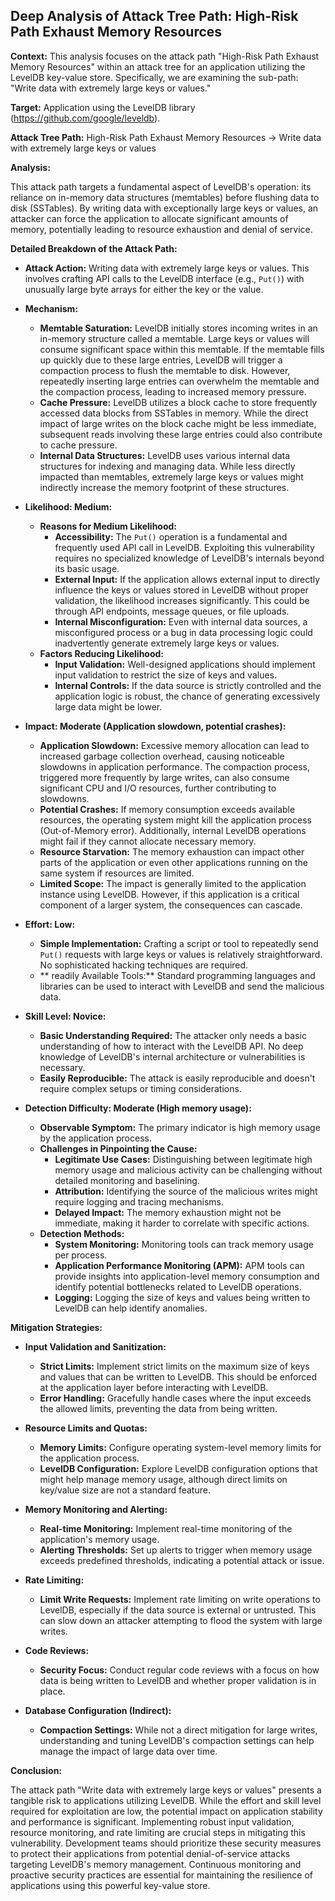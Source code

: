 ## Deep Analysis of Attack Tree Path: High-Risk Path Exhaust Memory Resources

**Context:** This analysis focuses on the attack path "High-Risk Path Exhaust Memory Resources" within an attack tree for an application utilizing the LevelDB key-value store. Specifically, we are examining the sub-path: "Write data with extremely large keys or values."

**Target:** Application using the LevelDB library (https://github.com/google/leveldb).

**Attack Tree Path:** High-Risk Path Exhaust Memory Resources -> Write data with extremely large keys or values

**Analysis:**

This attack path targets a fundamental aspect of LevelDB's operation: its reliance on in-memory data structures (memtables) before flushing data to disk (SSTables). By writing data with exceptionally large keys or values, an attacker can force the application to allocate significant amounts of memory, potentially leading to resource exhaustion and denial of service.

**Detailed Breakdown of the Attack Path:**

* **Attack Action:** Writing data with extremely large keys or values. This involves crafting API calls to the LevelDB interface (e.g., `Put()`) with unusually large byte arrays for either the key or the value.

* **Mechanism:**
    * **Memtable Saturation:** LevelDB initially stores incoming writes in an in-memory structure called a memtable. Large keys or values will consume significant space within this memtable. If the memtable fills up quickly due to these large entries, LevelDB will trigger a compaction process to flush the memtable to disk. However, repeatedly inserting large entries can overwhelm the memtable and the compaction process, leading to increased memory pressure.
    * **Cache Pressure:** LevelDB utilizes a block cache to store frequently accessed data blocks from SSTables in memory. While the direct impact of large writes on the block cache might be less immediate, subsequent reads involving these large entries could also contribute to cache pressure.
    * **Internal Data Structures:**  LevelDB uses various internal data structures for indexing and managing data. While less directly impacted than memtables, extremely large keys or values might indirectly increase the memory footprint of these structures.

* **Likelihood: Medium:**
    * **Reasons for Medium Likelihood:**
        * **Accessibility:**  The `Put()` operation is a fundamental and frequently used API call in LevelDB. Exploiting this vulnerability requires no specialized knowledge of LevelDB's internals beyond its basic usage.
        * **External Input:**  If the application allows external input to directly influence the keys or values stored in LevelDB without proper validation, the likelihood increases significantly. This could be through API endpoints, message queues, or file uploads.
        * **Internal Misconfiguration:**  Even with internal data sources, a misconfigured process or a bug in data processing logic could inadvertently generate extremely large keys or values.
    * **Factors Reducing Likelihood:**
        * **Input Validation:**  Well-designed applications should implement input validation to restrict the size of keys and values.
        * **Internal Controls:** If the data source is strictly controlled and the application logic is robust, the chance of generating excessively large data might be lower.

* **Impact: Moderate (Application slowdown, potential crashes):**
    * **Application Slowdown:**  Excessive memory allocation can lead to increased garbage collection overhead, causing noticeable slowdowns in application performance. The compaction process, triggered more frequently by large writes, can also consume significant CPU and I/O resources, further contributing to slowdowns.
    * **Potential Crashes:** If memory consumption exceeds available resources, the operating system might kill the application process (Out-of-Memory error). Additionally, internal LevelDB operations might fail if they cannot allocate necessary memory.
    * **Resource Starvation:**  The memory exhaustion can impact other parts of the application or even other applications running on the same system if resources are limited.
    * **Limited Scope:**  The impact is generally limited to the application instance using LevelDB. However, if this application is a critical component of a larger system, the consequences can cascade.

* **Effort: Low:**
    * **Simple Implementation:**  Crafting a script or tool to repeatedly send `Put()` requests with large keys or values is relatively straightforward. No sophisticated hacking techniques are required.
    * ** readily Available Tools:**  Standard programming languages and libraries can be used to interact with LevelDB and send the malicious data.

* **Skill Level: Novice:**
    * **Basic Understanding Required:**  The attacker only needs a basic understanding of how to interact with the LevelDB API. No deep knowledge of LevelDB's internal architecture or vulnerabilities is necessary.
    * **Easily Reproducible:**  The attack is easily reproducible and doesn't require complex setups or timing considerations.

* **Detection Difficulty: Moderate (High memory usage):**
    * **Observable Symptom:**  The primary indicator is high memory usage by the application process.
    * **Challenges in Pinpointing the Cause:**
        * **Legitimate Use Cases:**  Distinguishing between legitimate high memory usage and malicious activity can be challenging without detailed monitoring and baselining.
        * **Attribution:**  Identifying the source of the malicious writes might require logging and tracing mechanisms.
        * **Delayed Impact:**  The memory exhaustion might not be immediate, making it harder to correlate with specific actions.
    * **Detection Methods:**
        * **System Monitoring:** Monitoring tools can track memory usage per process.
        * **Application Performance Monitoring (APM):** APM tools can provide insights into application-level memory consumption and identify potential bottlenecks related to LevelDB operations.
        * **Logging:**  Logging the size of keys and values being written to LevelDB can help identify anomalies.

**Mitigation Strategies:**

* **Input Validation and Sanitization:**
    * **Strict Limits:** Implement strict limits on the maximum size of keys and values that can be written to LevelDB. This should be enforced at the application layer before interacting with LevelDB.
    * **Error Handling:**  Gracefully handle cases where the input exceeds the allowed limits, preventing the data from being written.

* **Resource Limits and Quotas:**
    * **Memory Limits:** Configure operating system-level memory limits for the application process.
    * **LevelDB Configuration:** Explore LevelDB configuration options that might help manage memory usage, although direct limits on key/value size are not a standard feature.

* **Memory Monitoring and Alerting:**
    * **Real-time Monitoring:** Implement real-time monitoring of the application's memory usage.
    * **Alerting Thresholds:** Set up alerts to trigger when memory usage exceeds predefined thresholds, indicating a potential attack or issue.

* **Rate Limiting:**
    * **Limit Write Requests:** Implement rate limiting on write operations to LevelDB, especially if the data source is external or untrusted. This can slow down an attacker attempting to flood the system with large writes.

* **Code Reviews:**
    * **Security Focus:** Conduct regular code reviews with a focus on how data is being written to LevelDB and whether proper validation is in place.

* **Database Configuration (Indirect):**
    * **Compaction Settings:** While not a direct mitigation for large writes, understanding and tuning LevelDB's compaction settings can help manage the impact of large data over time.

**Conclusion:**

The attack path "Write data with extremely large keys or values" presents a tangible risk to applications utilizing LevelDB. While the effort and skill level required for exploitation are low, the potential impact on application stability and performance is significant. Implementing robust input validation, resource monitoring, and rate limiting are crucial steps in mitigating this vulnerability. Development teams should prioritize these security measures to protect their applications from potential denial-of-service attacks targeting LevelDB's memory management. Continuous monitoring and proactive security practices are essential for maintaining the resilience of applications using this powerful key-value store.
